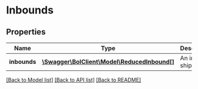# Inbounds

## Properties
Name | Type | Description | Notes
------------ | ------------- | ------------- | -------------
**inbounds** | [**\Swagger\BolClient\Model\ReducedInbound[]**](ReducedInbound.md) | An inbound shipment. | 

[[Back to Model list]](../README.md#documentation-for-models) [[Back to API list]](../README.md#documentation-for-api-endpoints) [[Back to README]](../README.md)


